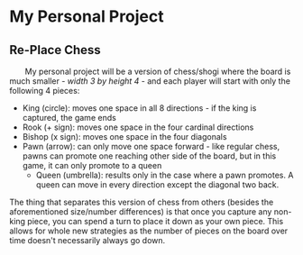  # My Personal Project

## Re-Place Chess

&nbsp;&nbsp;&nbsp;&nbsp;&nbsp;&nbsp; My personal 
project will be a version of chess/shogi 
where the board is much smaller - *width 3 by height 4* - 
and each player will start with only the following 4 pieces:
- King (circle): moves one space in all 8 directions - if the king
is captured, the game ends
- Rook (+ sign): moves one space in the four cardinal directions
- Bishop (x sign): moves one space in the four diagonals
- Pawn (arrow): can only move one space forward - like regular 
chess, pawns can promote one reaching other side of
the board, but in this game, it can only promote to a 
queen
  - Queen (umbrella): results only in the case where a pawn promotes.
  A queen can move in every direction except the diagonal
  two back.

The thing that separates 
this version of chess from others (besides the 
aforementioned size/number differences) is that once you
capture any non-king piece, you can spend a turn to place
it down as your own piece. This allows for whole new 
strategies as the number of pieces on the board over time
doesn't necessarily always go down.
